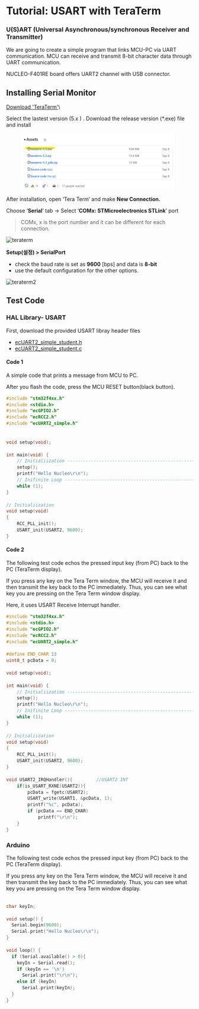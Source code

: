 # Tutorial: USART with TeraTerm

### **U(S)ART (Universal Asynchronous/synchronous Receiver and Transmitter)**

We are going to create a simple program that links MCU-PC via UART communication. MCU can receive and transmit 8-bit character data through UART communication.

NUCLEO-F401RE board offers UART2 channel with USB connector.



## Installing Serial Monitor

[Download 'TeraTerm'](https://github.com/TeraTermProject/teraterm/releases)\


Select the lastest version (5.x ) .  Download the release version (\*.exe) file and install

<figure><img src="../../.gitbook/assets/image.png" alt=""><figcaption></figcaption></figure>

After installation, open ‘Tera Term’  and make **New Connection.**



Choose ‘**Serial**’ tab -> Select ‘**COMx: STMicroelectronics STLink**’ port

> COMx, x is the port number and it can be different for each connection.

![teraterm](https://user-images.githubusercontent.com/79825525/129156752-893e425d-1653-496f-a4fa-13cbebe2a271.png)

**Setup(설정) > SerialPort**

* check the baud rate is set as **9600** \[bps] and data is **8-bit**
* use the default configuration for the other options.

![teraterm2](https://user-images.githubusercontent.com/79825525/129156774-2bfe2509-d5e2-4ba1-b3bc-b06d53dacd52.png)



## Test Code

### HAL Library- USART

First, download the provided USART libray header files

* [ecUART2\_simple\_student.h](https://github.com/ykkimhgu/EC-student/blob/main/include/lib-student/ecUART2\_simple\_student.h)
* [ecUART2\_simple\_student.c](https://github.com/ykkimhgu/EC-student/blob/main/include/lib-student/ecUART2\_simple\_student.c)



#### Code 1

A simple code that prints a message from MCU to PC.

After you flash the code, press the MCU RESET button(black button).

```c
#include "stm32f4xx.h"
#include <stdio.h>
#include "ecGPIO2.h"
#include "ecRCC2.h"
#include "ecUART2_simple.h"


void setup(void);

int main(void) {
	// Initialiization --------------------------------------------------------
	setup();
	printf("Hello Nucleo\r\n");
	// Inifinite Loop ----------------------------------------------------------
	while (1);
}

// Initialiization 
void setup(void)
{
	RCC_PLL_init();
	USART_init(USART2, 9600);
}
```



#### Code 2

The following test code echos the pressed input key (from PC) back to the PC (TeraTerm  display).

If you press any key on the Tera Term window, the MCU will receive it and then transmit the key back to the PC immediately. Thus, you can see what key you are pressing on the Tera Term window display.

Here, it uses USART Receive Interrupt handler.

```c
#include "stm32f4xx.h"
#include <stdio.h>
#include "ecGPIO2.h"
#include "ecRCC2.h"
#include "ecUART2_simple.h"

#define END_CHAR 13
uint8_t pcData = 0;

void setup(void);

int main(void) {
	// Initialiization --------------------------------------------------------
	setup();
	printf("Hello Nucleo\r\n");
	// Inifinite Loop ----------------------------------------------------------
	while (1);
}

// Initialiization 
void setup(void)
{
	RCC_PLL_init();
	USART_init(USART2, 9600);
}

void USART2_IRQHandler(){         //USART2 INT 
	if(is_USART_RXNE(USART2)){
		pcData = fgetc(USART2);
		USART_write(USART1, &pcData, 1);
		printf("%c", pcData);	
		if (pcData == END_CHAR)
			printf("\r\n");
	}
}
```



### Arduino

The following test code echos the pressed input key (from PC) back to the PC (TeraTerm  display).

If you press any key on the Tera Term window, the MCU will receive it and then transmit the key back to the PC immediately. Thus, you can see what key you are pressing on the Tera Term window display.

```c

char keyIn;

void setup() {
  Serial.begin(9600);
  Serial.print("Hello Nucleo\r\n");
}

void loop() {
  if (Serial.available() > 0){
    keyIn = Serial.read();
    if (keyIn == '\n')
      Serial.print("\r\n");
    else if (keyIn)
      Serial.print(keyIn);
  }
}
```

